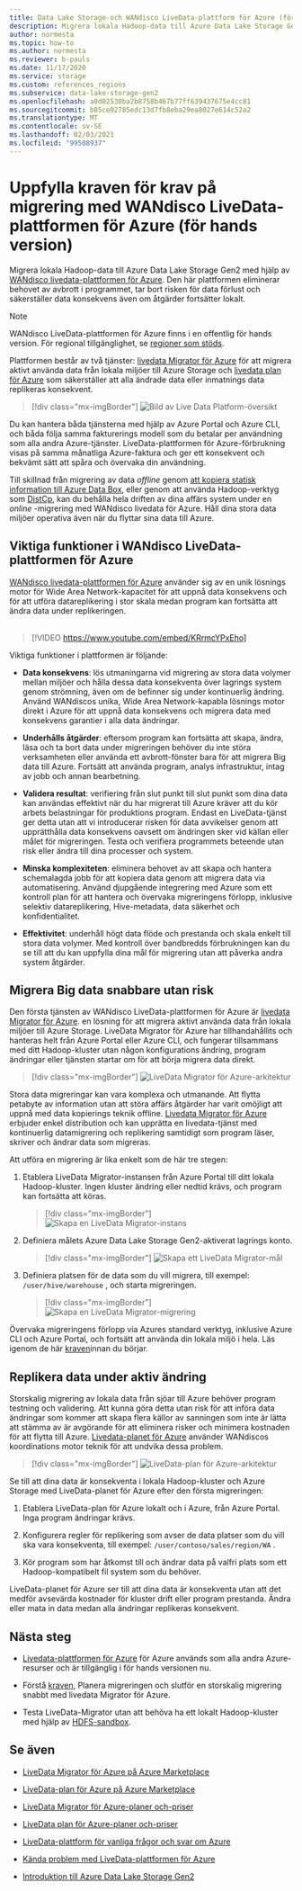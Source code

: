```yaml
---
title: Data Lake Storage-och WANdisco LiveData-plattform för Azure (för hands version)
description: Migrera lokala Hadoop-data till Azure Data Lake Storage Gen2 med hjälp av WANdisco LiveData-plattformen för Azure.
author: normesta
ms.topic: how-to
ms.author: normesta
ms.reviewer: b-pauls
ms.date: 11/17/2020
ms.service: storage
ms.custom: references_regions
ms.subservice: data-lake-storage-gen2
ms.openlocfilehash: a0d02530ba2b8758b467b77ff639437675e4cc81
ms.sourcegitcommit: b85ce02785edc13d7fb8eba29ea8027e614c52a2
ms.translationtype: MT
ms.contentlocale: sv-SE
ms.lasthandoff: 02/03/2021
ms.locfileid: "99508937"
---
```

# <a name="meet-demanding-migration-requirements-with-wandisco-livedata-platform-for-azure-preview"></a>Uppfylla kraven för krav på migrering med WANdisco LiveData-plattformen för Azure (för hands version)

Migrera lokala Hadoop-data till Azure Data Lake Storage Gen2 med hjälp av [WANdisco livedata-plattformen för Azure](https://docs.wandisco.com/live-data-platform/docs/landing/). Den här plattformen eliminerar behovet av avbrott i programmet, tar bort risken för data förlust och säkerställer data konsekvens även om åtgärder fortsätter lokalt.  

> [!NOTE]
> WANdisco LiveData-plattformen för Azure finns i en offentlig för hands version. För regional tillgänglighet, se [regioner som stöds](https://docs.wandisco.com/live-data-platform/docs/prereq#supported-regions).

Plattformen består av två tjänster: [livedata Migrator för Azure](https://www.wandisco.com/products/livedata-migrator-for-azure) för att migrera aktivt använda data från lokala miljöer till Azure Storage och [livedata plan för Azure](https://www.wandisco.com/products/livedata-plane-for-azure) som säkerställer att alla ändrade data eller inmatnings data replikeras konsekvent. 

> [!div class="mx-imgBorder"]
> ![Bild av Live Data Platform-översikt](./media/migrate-gen2-wandisco-live-data-platform/live-data-platform-overview.png)

Du kan hantera båda tjänsterna med hjälp av Azure Portal och Azure CLI, och båda följa samma fakturerings modell som du betalar per användning som alla andra Azure-tjänster. LiveData-plattformen för Azure-förbrukning visas på samma månatliga Azure-faktura och ger ett konsekvent och bekvämt sätt att spåra och övervaka din användning.

Till skillnad från migrering av data _offline_ genom [att kopiera statisk information till Azure Data Box](./data-lake-storage-migrate-on-premises-hdfs-cluster.md), eller genom att använda Hadoop-verktyg som [DistCp](https://hadoop.apache.org/docs/current/hadoop-distcp/DistCp.html), kan du behålla hela driften av dina affärs system under en _online_ -migrering med WANdisco livedata för Azure. Håll dina stora data miljöer operativa även när du flyttar sina data till Azure.

## <a name="key-features-of-wandisco-livedata-platform-for-azure"></a>Viktiga funktioner i WANdisco LiveData-plattformen för Azure

[WANdisco livedata-plattformen för Azure](https://docs.wandisco.com/live-data-platform/docs/landing/) använder sig av en unik lösnings motor för Wide Area Network-kapacitet för att uppnå data konsekvens och för att utföra datareplikering i stor skala medan program kan fortsätta att ändra data under replikeringen. <br><br>

>[!VIDEO https://www.youtube.com/embed/KRrmcYPxEho] 

Viktiga funktioner i plattformen är följande:

- **Data konsekvens**: lös utmaningarna vid migrering av stora data volymer mellan miljöer och hålla dessa data konsekventa över lagrings system genom strömning, även om de befinner sig under kontinuerlig ändring. Använd WANdiscos unika, Wide Area Network-kapabla lösnings motor direkt i Azure för att uppnå data konsekvens och migrera data med konsekvens garantier i alla data ändringar.

- **Underhålls åtgärder**: eftersom program kan fortsätta att skapa, ändra, läsa och ta bort data under migreringen behöver du inte störa verksamheten eller använda ett avbrott-fönster bara för att migrera Big data till Azure. Fortsätt att använda program, analys infrastruktur, intag av jobb och annan bearbetning.

- **Validera resultat**: verifiering från slut punkt till slut punkt som dina data kan användas effektivt när du har migrerat till Azure kräver att du kör arbets belastningar för produktions program. Endast en LiveData-tjänst ger detta utan att vi introducerar risken för data avvikelser genom att upprätthålla data konsekvens oavsett om ändringen sker vid källan eller målet för migreringen. Testa och verifiera programmets beteende utan risk eller ändra till dina processer och system.

- **Minska komplexiteten**: eliminera behovet av att skapa och hantera schemalagda jobb för att kopiera data genom att migrera data via automatisering. Använd djupgående integrering med Azure som ett kontroll plan för att hantera och övervaka migreringens förlopp, inklusive selektiv datareplikering, Hive-metadata, data säkerhet och konfidentialitet.

- **Effektivitet**: underhåll högt data flöde och prestanda och skala enkelt till stora data volymer. Med kontroll över bandbredds förbrukningen kan du se till att du kan uppfylla dina mål för migrering utan att påverka andra system åtgärder.

## <a name="migrate-big-data-faster-without-risk"></a>Migrera Big data snabbare utan risk

Den första tjänsten av WANdisco LiveData-plattformen för Azure är [livedata Migrator för Azure](https://www.wandisco.com/products/livedata-migrator-for-azure). en lösning för att migrera aktivt använda data från lokala miljöer till Azure Storage. LiveData Migrator för Azure har tillhandahållits och hanteras helt från Azure Portal eller Azure CLI, och fungerar tillsammans med ditt Hadoop-kluster utan någon konfigurations ändring, program ändringar eller tjänsten startar om för att börja migrera data direkt.

> [!div class="mx-imgBorder"]
> ![LiveData Migrator för Azure-arkitektur](./media/migrate-gen2-wandisco-live-data-platform/live-data-migrator-architecture.png)

Stora data migreringar kan vara komplexa och utmanande. Att flytta petabyte av information utan att störa affärs åtgärder har varit omöjligt att uppnå med data kopierings teknik offline. [Livedata Migrator för Azure](https://www.wandisco.com/products/livedata-migrator-for-azure) erbjuder enkel distribution och kan upprätta en livedata-tjänst med kontinuerlig datamigrering och replikering samtidigt som program läser, skriver och ändrar data som migreras.

Att utföra en migrering är lika enkelt som de här tre stegen:

1. Etablera LiveData Migrator-instansen från Azure Portal till ditt lokala Hadoop-kluster. Ingen kluster ändring eller nedtid krävs, och program kan fortsätta att köras.

   > [!div class="mx-imgBorder"]
   >![Skapa en LiveData Migrator-instans](./media/migrate-gen2-wandisco-live-data-platform/create-live-data-migrator.png)

2. Definiera målets Azure Data Lake Storage Gen2-aktiverat lagrings konto.

   > [!div class="mx-imgBorder"]
   >![Skapa ett LiveData Migrator-mål](./media/migrate-gen2-wandisco-live-data-platform/create-target.png)

3. Definiera platsen för de data som du vill migrera, till exempel: `/user/hive/warehouse` , och starta migreringen.

   > [!div class="mx-imgBorder"]
   > ![Skapa en LiveData Migrator-migrering](./media/migrate-gen2-wandisco-live-data-platform/create-migration.png)

Övervaka migreringens förlopp via Azures standard verktyg, inklusive Azure CLI och Azure Portal, och fortsätt att använda din lokala miljö i hela. Läs igenom de här [kraven](https://docs.wandisco.com/live-data-platform/docs/prereq/)innan du börjar.

## <a name="replicate-data-under-active-change"></a>Replikera data under aktiv ändring

Storskalig migrering av lokala data från sjöar till Azure behöver program testning och validering. Att kunna göra detta utan risk för att införa data ändringar som kommer att skapa flera källor av sanningen som inte är lätta att stämma av är avgörande för att eliminera risker och minimera kostnaden för att flytta till Azure. [Livedata-planet för Azure](https://www.wandisco.com/products/livedata-plane-for-azure) använder WANdiscos koordinations motor teknik för att undvika dessa problem.

> [!div class="mx-imgBorder"]
> ![LiveData-plan för Azure-arkitektur](./media/migrate-gen2-wandisco-live-data-platform/live-data-plane-architecture.png)

Se till att dina data är konsekventa i lokala Hadoop-kluster och Azure Storage med LiveData-planet för Azure efter den första migreringen:

1. Etablera LiveData-plan för Azure lokalt och i Azure, från Azure Portal. Inga program ändringar krävs.

2. Konfigurera regler för replikering som avser de data platser som du vill ska vara konsekventa, till exempel: `/user/contoso/sales/region/WA` .

3. Kör program som har åtkomst till och ändrar data på valfri plats som ett Hadoop-kompatibelt fil system som du behöver.

LiveData-planet för Azure ser till att dina data är konsekventa utan att det medför avsevärda kostnader för kluster drift eller program prestanda. Ändra eller mata in data medan alla ändringar replikeras konsekvent.

## <a name="next-steps"></a>Nästa steg

- [Livedata-plattformen för Azure](https://docs.wandisco.com/live-data-platform/docs/landing/) för Azure används som alla andra Azure-resurser och är tillgänglig i för hands versionen nu. 

- Förstå [kraven](https://docs.wandisco.com/live-data-platform/docs/prereq/), Planera migreringen och slutför en storskalig migrering snabbt med livedata Migrator för Azure.

- Testa LiveData-Migrator utan att behöva ha ett lokalt Hadoop-kluster med hjälp av [HDFS-sandbox](https://docs.wandisco.com/live-data-platform/docs/create-sandbox-intro/).

## <a name="see-also"></a>Se även

- [LiveData Migrator för Azure på Azure Marketplace](https://azuremarketplace.microsoft.com/marketplace/apps/wandisco.ldm?tab=Overview)

- [LiveData-plan för Azure på Azure Marketplace](https://azuremarketplace.microsoft.com/marketplace/apps/wandisco.ldp?tab=Overview)

- [LiveData Migrator för Azure-planer och-priser](https://azuremarketplace.microsoft.com/marketplace/apps/wandisco.ldm?tab=PlansAndPrice)

- [LiveData plan för Azure-planer och-priser](https://azuremarketplace.microsoft.com/marketplace/apps/wandisco.ldp?tab=PlansAndPrice) 

- [LiveData-plattform för vanliga frågor och svar om Azure](https://docs.wandisco.com/live-data-platform/docs/faq/)

- [Kända problem med LiveData-plattformen för Azure](https://docs.wandisco.com/live-data-platform/docs/known-issues/)

- [Introduktion till Azure Data Lake Storage Gen2](data-lake-storage-introduction.md)